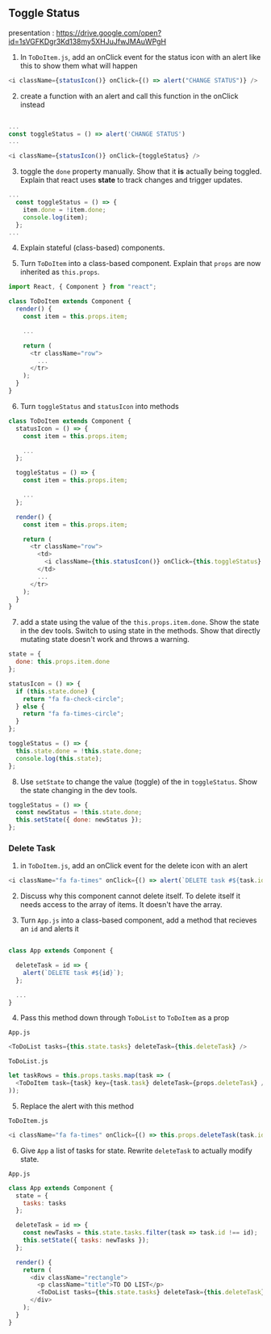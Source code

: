 ## Toggle Status

presentation : https://drive.google.com/open?id=1sVGFKDgr3Kd138my5XHJuJfwJMAuWPgH

1. In `ToDoItem.js`, add an onClick event for the status icon with an alert like this to show them what will happen

```javascript
<i className={statusIcon()} onClick={() => alert("CHANGE STATUS")} />
```

2. create a function with an alert and call this function in the onClick instead

```javascript

...
const toggleStatus = () => alert('CHANGE STATUS')
...

<i className={statusIcon()} onClick={toggleStatus} />
```

3. toggle the `done` property manually. Show that it **is** actually being toggled. Explain that react uses **state** to track changes and trigger updates.

```javascript
...
  const toggleStatus = () => {
    item.done = !item.done;
    console.log(item);
  };
...
```

4. Explain stateful (class-based) components.

5. Turn `ToDoItem` into a class-based component. Explain that `props` are now inherited as `this.props`.

```javascript
import React, { Component } from "react";

class ToDoItem extends Component {
  render() {
    const item = this.props.item;

    ...

    return (
      <tr className="row">
        ...
      </tr>
    );
  }
}
```

6. Turn `toggleStatus` and `statusIcon` into methods

```javascript
class ToDoItem extends Component {
  statusIcon = () => {
    const item = this.props.item;

    ...
  };

  toggleStatus = () => {
    const item = this.props.item;

    ...
  };

  render() {
    const item = this.props.item;

    return (
      <tr className="row">
        <td>
          <i className={this.statusIcon()} onClick={this.toggleStatus} />
        </td>
        ...
      </tr>
    );
  }
}
```

7. add a state using the value of the `this.props.item.done`.
   Show the state in the dev tools.
   Switch to using state in the methods.
   Show that directly mutating state doesn't work and throws a warning.

```javascript
state = {
  done: this.props.item.done
};

statusIcon = () => {
  if (this.state.done) {
    return "fa fa-check-circle";
  } else {
    return "fa fa-times-circle";
  }
};

toggleStatus = () => {
  this.state.done = !this.state.done;
  console.log(this.state);
};
```

8. Use `setState` to change the value (toggle) of the in `toggleStatus`. Show the state changing in the dev tools.

```javascript
toggleStatus = () => {
  const newStatus = !this.state.done;
  this.setState({ done: newStatus });
};
```

### Delete Task

1. in `ToDoItem.js`, add an onClick event for the delete icon with an alert

```javascript
<i className="fa fa-times" onClick={() => alert(`DELETE task #${task.id}`)} />
```

2. Discuss why this component cannot delete itself. To delete itself it needs access to the array of items. It doesn't have the array.

3. Turn `App.js` into a class-based component, add a method that recieves an `id` and alerts it

```javascript

class App extends Component {

  deleteTask = id => {
    alert(`DELETE task #${id}`);
  };

  ...
}
```

4. Pass this method down through `ToDoList` to `ToDoItem` as a prop

`App.js`

```javascript
<ToDoList tasks={this.state.tasks} deleteTask={this.deleteTask} />
```

`ToDoList.js`

```javascript
let taskRows = this.props.tasks.map(task => (
  <ToDoItem task={task} key={task.task} deleteTask={props.deleteTask} />
));
```

5. Replace the alert with this method

`ToDoItem.js`

```javascript
<i className="fa fa-times" onClick={() => this.props.deleteTask(task.id)} />
```

6. Give `App` a list of tasks for state. Rewrite `deleteTask` to actually modify state.

`App.js`

```javascript
class App extends Component {
  state = {
    tasks: tasks
  };

  deleteTask = id => {
    const newTasks = this.state.tasks.filter(task => task.id !== id);
    this.setState({ tasks: newTasks });
  };

  render() {
    return (
      <div className="rectangle">
        <p className="title">TO DO LIST</p>
        <ToDoList tasks={this.state.tasks} deleteTask={this.deleteTask} />
      </div>
    );
  }
}
```

